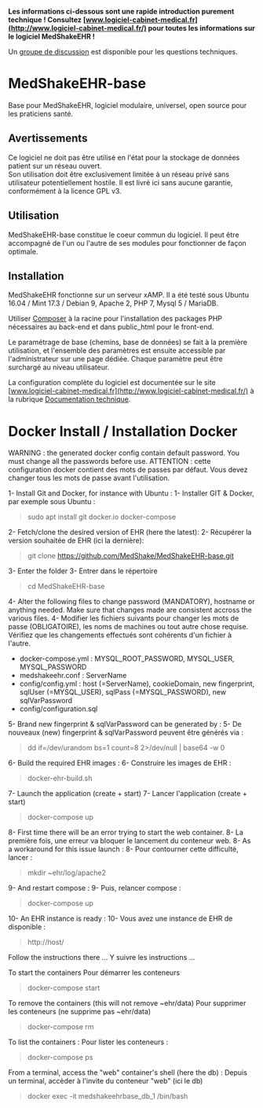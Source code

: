 **Les informations ci-dessous sont une rapide introduction purement technique !
Consultez [www.logiciel-cabinet-medical.fr](http://www.logiciel-cabinet-medical.fr/) pour toutes les informations sur le logiciel MedShakeEHR !**

Un [groupe de discussion](https://groups.google.com/forum/#!forum/medshakeehr) est disponible pour les questions techniques.

# MedShakeEHR-base
Base pour MedShakeEHR, logiciel modulaire, universel, open source pour les praticiens santé.

## Avertissements
Ce logiciel ne doit pas être utilisé en l'état pour la stockage de données patient sur un réseau ouvert.  
Son utilisation doit être exclusivement limitée à un réseau privé sans utilisateur potentiellement hostile.
Il est livré ici sans aucune garantie, conformément à la licence GPL v3.

## Utilisation
MedShakeEHR-base constitue le coeur commun du logiciel. Il peut être accompagné de l'un ou l'autre de ses modules pour fonctionner de façon optimale.

## Installation
MedShakeEHR fonctionne sur un serveur xAMP. Il a été testé sous Ubuntu 16.04 / Mint 17.3 / Debian 9, Apache 2, PHP 7, Mysql 5 / MariaDB.

Utiliser [Composer](https://getcomposer.org/download/) à la racine pour l'installation des packages PHP nécessaires au back-end et dans public_html pour le front-end.

Le paramétrage de base (chemins, base de données) se fait à la première utilisation, et l'ensemble des paramètres est ensuite accessible par l'administrateur sur une page dédiée.
Chaque paramètre peut être surchargé au niveau utilisateur.  

La configuration complète du logiciel est documentée sur le site [www.logiciel-cabinet-medical.fr](http://www.logiciel-cabinet-medical.fr/) à la rubrique [Documentation technique](http://www.logiciel-cabinet-medical.fr/documentation-technique/).

# Docker Install / Installation Docker

WARNING : the generated docker config contain default password. You must change all the passwords before use.
ATTENTION : cette configuration docker contient des mots de passes par défaut. Vous devez changer tous les mots de passe avant l'utilisation.

1- Install Git and Docker, for instance with Ubuntu :
1- Installer GIT & Docker, par exemple sous Ubuntu :

>sudo apt install git docker.io docker-compose

2- Fetch/clone the desired version of EHR (here the latest):
2- Récupérer la version souhaitée de EHR (ici la dernière):

>git clone https://github.com/MedShake/MedShakeEHR-base.git

3- Enter the folder
3- Entrer dans le répertoire

>cd MedShakeEHR-base

4- Alter the following files to change password (MANDATORY), hostname or anything needed. Make sure that changes made are consistent accross the various files.
4- Modifier les fichiers suivants pour changer les mots de passe (OBLIGATOIRE), les noms de machines ou tout autre chose requise. Vérifiez que les changements effectués sont cohérents d'un fichier à l'autre.

- docker-compose.yml : MYSQL_ROOT_PASSWORD, MYSQL_USER, MYSQL_PASSWORD
- medshakeehr.conf : ServerName
- config/config.yml : host (=ServerName), cookieDomain, new fingerprint, sqlUser (=MYSQL_USER), sqlPass (=MYSQL_PASSWORD), new sqlVarPassword
- config/configuration.sql

5- Brand new fingerprint & sqlVarPassword can be generated by :
5- De nouveaux (new) fingerprint & sqlVarPassword peuvent être générés via :

> dd if=/dev/urandom bs=1 count=8 2>/dev/null | base64 -w 0

6- Build the required EHR images :
6- Construire les images de EHR :

> docker-ehr-build.sh

7- Launch the application (create + start)
7- Lancer l'application (create + start)

> docker-compose up

8- First time there will be an error trying to start the web container.
8- La première fois, une erreur va bloquer le lancement du conteneur web.
8- As a workaround for this issue launch :
8- Pour contourner cette difficulté, lancer :

> mkdir ~ehr/log/apache2

9- And restart compose :
9- Puis, relancer compose :

> docker-compose up

10- An EHR instance is ready :
10- Vous avez une instance de EHR de disponible :

>http://host/

Follow the instructions there ...
Y suivre les instructions ...



To start the containers
Pour démarrer les conteneurs

> docker-compose start

To remove the containers (this will not remove ~ehr/data)
Pour supprimer les conteneurs (ne supprime pas ~ehr/data)

> docker-compose rm

To list the containers :
Pour lister les conteneurs :

> docker-compose ps

From a terminal, access the "web" container's shell (here the db) :
Depuis un terminal, accèder à l'invite du conteneur "web" (ici le db)

> docker exec -it medshakeehrbase_db_1 /bin/bash
